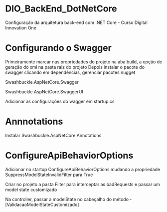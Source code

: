 # DIO_BackEnd_DotNetCore
Configuração da arquitetura back-end com .NET Core - Curso Digital Innovation One

# Configurando o Swagger
Primeiramente marcar nas propriedades do projeto na aba build, a opção de geração do xml na pasta raiz do projeto
Depois instalar o pacote do swagger clicando em dependências, gerenciar pacotes nugget  

Swashbuckle.AspNetCore.Swagger  

Swashbuckle.AspNetCore.SwaggerUI  

Adicionar as configurações do wagger em startup.cs  

# Annnotations
Instalar Swashbuckle.AspNetCore.Annotations

# ConfigureApiBehaviorOptions
Adicionar no startup ConfigureApiBehaviorOptions mudando a propriedade SuppressModelStateInvalidFilter para True  
  
Criar no projeto a pasta Filter para interceptar as badRequests e passar um model state customizado

Na controller, passar a modelState no cabeçalho do método - [ValidacaoModelStateCustomizado]



